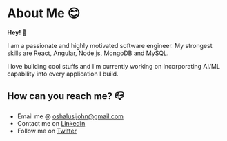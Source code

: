 # About Me :blush:

**Hey! :wave:**

I am a passionate and highly motivated software engineer. My strongest skills are React, Angular, Node.js, MongoDB and MySQL.

I love building cool stuffs and I'm currently working on incorporating AI/ML capability into every application I build.

## How can you reach me? :mailbox_closed:

- Email me @ oshalusijohn@gmail.com
- Contact me on [LinkedIn](https://www.linkedin.com/in/oshalusi-john-3a807994/)
- Follow me on [Twitter](https://twitter.com/oshalusijohn)
